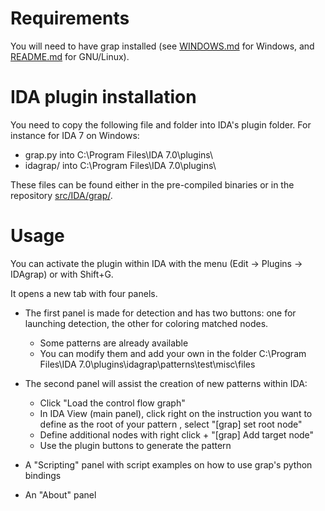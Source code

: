 # Requirements
You will need to have grap installed (see [WINDOWS.md](WINDOWS.md) for Windows, and [README.md](README.md) for GNU/Linux).

# IDA plugin installation
You need to copy the following file and folder into IDA's plugin folder.
For instance for IDA 7 on Windows:

- grap.py into C:\Program Files\IDA 7.0\plugins\
- idagrap/ into C:\Program Files\IDA 7.0\plugins\

These files can be found either in the pre-compiled binaries or in the repository [src/IDA/grap/](src/IDA/grap/).

# Usage
You can activate the plugin within IDA with the menu (Edit -> Plugins -> IDAgrap) or with Shift+G.

It opens a new tab with four panels.

* The first panel is made for detection and has two buttons: one for launching detection, the other for coloring matched nodes.
    * Some patterns are already available
    * You can modify them and add your own in the folder C:\Program Files\IDA 7.0\plugins\idagrap\patterns\test\misc\files
    
* The second panel will assist the creation of new patterns within IDA:
    * Click "Load the control flow graph"
    * In IDA View (main panel), click right on the instruction you want to define as the root of your pattern , select "[grap] set root node"
    * Define additional nodes with right click + "[grap] Add target node"
    * Use the plugin buttons to generate the pattern

* A "Scripting" panel with script examples on how to use grap's python bindings

* An "About" panel
